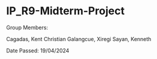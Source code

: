 # IP_R9-Midterm-Project

Group Members: 

Cagadas, Kent Christian
Galangcue, Xiregi
Sayan, Kenneth

Date Passed: 19/04/2024
